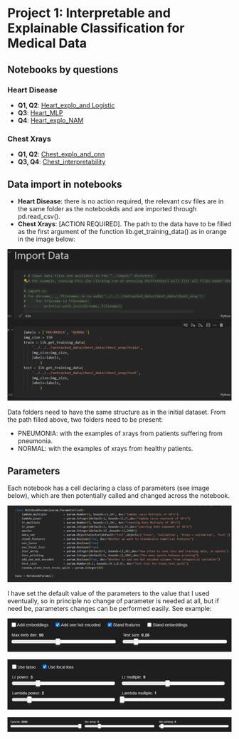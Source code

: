 # Project 1: Interpretable and Explainable Classification for Medical Data

## Notebooks by questions

###  Heart Disease

*  **Q1, Q2**: [Heart_explo_and Logistic](https://github.com/juliepinole/eth/blob/main/healthcare/heart/Heart_explo_and%20Logistic.ipynb)
*  **Q3**: [Heart_MLP](https://github.com/juliepinole/eth/blob/main/healthcare/heart/Heart_MLP.ipynb)
*  **Q4**: [Heart_explo_NAM](https://github.com/juliepinole/eth/blob/main/healthcare/heart/Heart_explo_NAM.ipynb)
###  Chest Xrays
*  **Q1, Q2**: [Chest_explo_and_cnn](https://github.com/juliepinole/eth/blob/main/healthcare/chest/Chest_explo_and_cnn.ipynb)
*  **Q3, Q4**: [Chest_interpretability](https://github.com/juliepinole/eth/blob/main/healthcare/chest/Chest_interpretability.ipynb)


## Data import in notebooks

* **Heart Disease**: there is no action required, the relevant csv files are in the same folder as the notebookds and are imported through pd.read_csv().
* **Chest Xrays**: [ACTION REQUIRED]. The path to the data have to be filled as the first argument of the function lib.get_training_data() as in orange in the image below:

![alt text](image.png)

Data folders need to have the same structure as in the initial dataset. From the path filled above, two folders need to be present:

*  PNEUMONIA: with the examples of xrays from patients suffering from pneumonia.
*  NORMAL: with the examples of xrays from healthy patients.

## Parameters

Each notebook has a cell declaring a class of parameters (see image below), which are then potentially called and changed across the notebook. 

![alt text](image-1.png)

I have set the default value of the parameters to the value that I used eventually, so in principle no change of parameter is needed at all, but if need be, parameters changes can be performed easily. See example:

![alt text](image-2.png)

![alt text](image-3.png)

![alt text](image-4.png)


